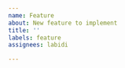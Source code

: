 ```yaml
---
name: Feature
about: New feature to implement
title: ''
labels: feature
assignees: labidi

---
```



